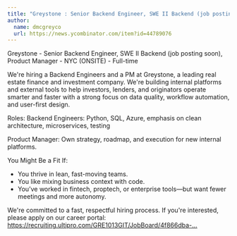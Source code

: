 ```yaml
---
title: "Greystone : Senior Backend Engineer, SWE II Backend (job posting soon), Product Manager"
author:
  name: dmcgreyco
  url: https://news.ycombinator.com/item?id=44789076
---
```


<JobNavigation />

Greystone - Senior Backend Engineer, SWE II Backend (job posting soon), Product Manager - NYC (ONSITE) - Full-time

We&#x27;re hiring a Backend Engineers and a PM at Greystone, a leading real estate finance and investment company. We&#x27;re building internal platforms and external tools to help investors, lenders, and originators operate smarter and faster with a strong focus on data quality, workflow automation, and user-first design.

Roles:
Backend Engineers: Python, SQL, Azure, emphasis on clean architecture, microservices, testing

Product Manager: Own strategy, roadmap, and execution for new internal platforms.

You Might Be a Fit If:
- You thrive in lean, fast-moving teams.
- You like mixing business context with code.
- You’ve worked in fintech, proptech, or enterprise tools—but want fewer meetings and more autonomy.

We&#x27;re committed to a fast, respectful hiring process. If you&#x27;re interested, please apply on our career portal: <a href="https:&#x2F;&#x2F;recruiting.ultipro.com&#x2F;GRE1013GIT&#x2F;JobBoard&#x2F;4f866dba-368d-433e-bb2c-bfd2dd0b1efc&#x2F;?q=&amp;o=postedDateDesc&amp;f4=NUIIUDhz01eA1drHrbni_Q" rel="nofollow">https:&#x2F;&#x2F;recruiting.ultipro.com&#x2F;GRE1013GIT&#x2F;JobBoard&#x2F;4f866dba-...</a>
<JobApplication />
